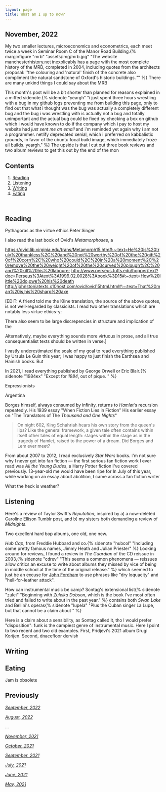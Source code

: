 ```yaml
---
layout: page
title: What am I up to now?
---
```



## November, 2022



My two smaller lectures, microeconomics and econometrics, each meet twice a week in Seminar Room C of the Manor Road Building.{% marginfigure "mrb" "assets/img/mrb.jpg" "The website manchesterhistory.net inexplicably has a page with the most complete history of the MRB, completed in 2004, including quotes from the architects proposal: ''the colouring and 'natural' finish of the concrete also compliment the natural sandstone of Oxford's historic buildings.''" %} There are many unkind things I could say about the MRB


This month's post will be a bit shorter than planned for reasons explained in a miffed sidenote.{% sidenote "yeargh" "i just spent three hours wrestling with a bug in my github logs preventing me from building this page, only to find out that what i thought was the bug was actually a completely different bug and the bug i was wrestling with is actually not a bug and totally unimportant and the actual bug could be fixed by checking a box on github which i would have known to do if the company which i pay to host my website had *just sent me an email* and i'm reminded yet again why i am not a programmer. netlify deprecated xenial, which i preferred on kabbalistic grounds, in favor of the ubuntu focal build image, which immediately froze all builds. yeargh." %} The upside is that I cut out three book reviews and two album reviews to get this out by the end of the mon


## Contents
1. [Reading](#reading)
2. [Listening](#listening)
3. [Writing](#writing)
4. [Eating](#eating)

  <br>
 

## Reading 

Pythagoras as the virtue ethics Peter Singer  
  
I also read the last book of Ovid's *Metamorphoses*, a   

https://ovid.lib.virginia.edu/trans/Metamorph15.htm#:~:text=He%20is%20truly%20thankless%2C%20and%20not%20worthy%20of%20the%20gift%20of%20corn%2C%20who%20could%2C%20in%20a%20moment%2C%20remove%20the%20weight%20of%20the%20curved%20plough%2C%20and%20kill%20his%20labourer
http://www.perseus.tufts.edu/hopper/text?doc=Perseus%3Atext%3A1999.02.0028%3Abook%3D15#:~:text=How%20little%20do,owe%20his%20death
http://johnstoniatexts.x10host.com/ovid/ovid15html.html#:~:text=That%20man%20is,his%20sharp%20axe
  
  
[EDIT: A friend told me the Kline translation, the source of the above quotes, is not well-regarded by classicists. I read two other translations which are notably less virtue ethics-y:  
  
There also seem to be large discrepencies in structure and implication of the   
  
Alternatively, maybe everything sounds more virtuous in prose, and all true consequentialist texts should be written in verse.]

I vastly underestimated the scale of my goal to read everything published by Ursula Le Guin this year; I was happy to just finish the Earthsea and Hainish books. But 

In 2021, I read everything published by George Orwell or Eric Blair.{% sidenote "1984ex" "Except for *1984*, out of pique. " %} 

Expressionists

Argentina

Borges himself, always consumed by infinity, returns to *Hamlet*'s recursion repeatedly. His 1939 essay "When Fiction Lies in Fiction" 
His earlier essay on "The Translators of The *Thousand and One Nights*" 
> On night 602, King Schahriah hears his own story from the queen's lips? Like the general framework, a given tale often contains within itself other tales of equal length: stages within the stage as in the tragedy of Hamlet, raised to the power of a dream.
Did Borges and Lem ever meet?

From about 2007 to 2012, I read exclusively *Star Wars* books.
I'm not sure why I never got into fan fiction — the first serious fan fiction work I ever read was *All the Young Dudes*, a Harry Potter fiction I've covered previously. 13-year-old me would have been ripe for 
In July of this year, while working on an essay about abolition, I came across a fan fiction writer 

What the heck is weather? 



## Listening

Here's a review of Taylor Swift's *Reputation*, inspired by a) a now-deleted Caroline Ellison Tumblr post, and b) my sisters both demanding a review of *Midnights*.

Two excellent hard bop albums, one old, one new. 

*Hub Cap*, from Freddie Hubbard and co.{% sidenote "hubcol" "Including some pretty famous names, Jimmy Heath and Julian Priester" %} 
Looking around for reviews, I found a review in *The Guardian* of the CD reissue in 2003,{% sidenote "cdrev" "This seems a common phenomena — reissues allow critics an excuse to write about albums they missed by vice of being in middle school at the time of the original release." %} which seemed to just be an excuse for [John Fordham](https://en.wikipedia.org/wiki/John_Fordham_(jazz_critic)) to use phrases like "dry loquacity" and "hell-for-leather attack".  

How can instrumental music be camp? Sontag's extensional list{% sidenote "zulei" "Beginning with *Zuleika Dobson*, which is the book I've most often tried and failed to write about in the past year." %} contains both *Swan Lake* and Bellini's operas{% sidenote "lupela" "Plus the Cuban singer La Lupe, but that cannot be a claim about " %}

Here is a claim about a sensibility, as Sontag called it, tho I would prefer "disposition": funk is the campiest genre of instrumental music. Here I point to two recent and two old examples. First, Pridjevi's 2021 album Drugi Korijen. Second, dnacefloor dervish


## Writing



## Eating

Jam is obsolete

## Previously

*[September, 2022](https://jablevine.com/older/september_2022)*

*[August, 2022](https://jablevine.com/older/august_2022)*

...

*[November, 2021](https://jablevine.com/older/november_2021)*

*[October, 2021](https://jablevine.com/older/october_2021)*

*[September, 2021](https://jablevine.com/older/september_2021)*

*[July, 2021](https://jablevine.com/older/july_2021)*

*[June, 2021](https://jablevine.com/older/june_2021)*

*[May, 2021](https://jablevine.com/older/may_2021)*

